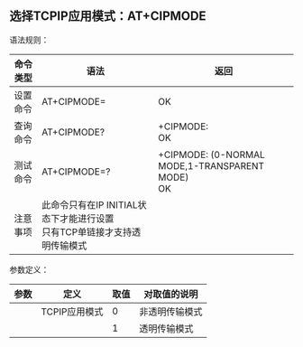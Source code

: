 ## 选择TCPIP应用模式：AT+CIPMODE

语法规则：

| 命令类型 | 语法                                                         | 返回                                                |
| -------- | ------------------------------------------------------------ | --------------------------------------------------- |
| 设置命令 | AT+CIPMODE=<mode>                                            | OK                                                  |
| 查询命令 | AT+CIPMODE?                                                  | +CIPMODE: <mode> <br>OK                             |
| 测试命令 | AT+CIPMODE=?                                                 | +CIPMODE: (0-NORMAL MODE,1-TRANSPARENT MODE) <br>OK |
| 注意事项 | 此命令只有在IP INITIAL状态下才能进行设置<br>只有TCP单链接才支持透明传输模式 |                                                     |

 

参数定义：

| 参数   | 定义          | 取值 | 对取值的说明   |
| ------ | ------------- | ---- | -------------- |
| <mode> | TCPIP应用模式 | 0    | 非透明传输模式 |
|        |               | 1    | 透明传输模式   |
